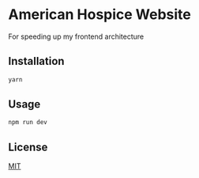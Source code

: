   # American Hospice Website

For speeding up my frontend architecture

## Installation

```bash
yarn 
```

## Usage

```bash
npm run dev
```

## License

[MIT](https://choosealicense.com/licenses/mit/)
